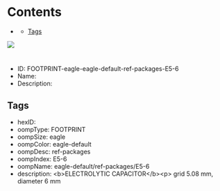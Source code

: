 



Contents
========

* [](#)
	* [Tags](#tags)
  
![][im]
# 

- ID: FOOTPRINT-eagle-eagle-default-ref-packages-E5-6
- Name: 
- Description: 

## Tags

- hexID: 
- oompType: FOOTPRINT
- oompSize: eagle
- oompColor: eagle-default
- oompDesc: ref-packages
- oompIndex: E5-6
- oompName: eagle-default/ref-packages/E5-6
- description: &lt;b&gt;ELECTROLYTIC CAPACITOR&lt;/b&gt;&lt;p&gt;&#xD;
grid 5.08 mm, diameter 6 mm



[im]: image.png
